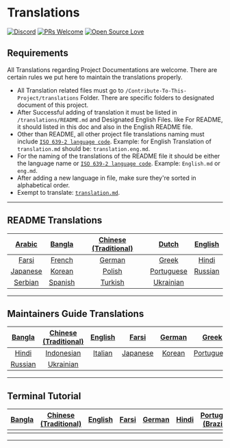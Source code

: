 # Translations

[![Discord](https://badgen.net/discord/online-members/tWkvS4ueVF?label=Join%20Our%20Discord%20Server&icon=discord)](https://discord.gg/tWkvS4ueVF 'Join our Discord server!')
[![PRs Welcome](https://img.shields.io/badge/PRs-welcome-brightgreen.svg?style=flat-square)](https://syknapse.github.io/Contribute-To-This-Project/)
[![Open Source Love](https://badges.frapsoft.com/os/v2/open-source.svg?v=103)](https://syknapse.github.io/Contribute-To-This-Project/)

## Requirements

All Translations regarding Project Documentations are welcome. There are certain rules we put here to maintain the translations properly.

- All Translation related files must go to `/Contribute-To-This-Project/translations` Folder. There are specific folders to designated document of this project.
- After Successful adding of translation it must be listed in `/translations/README.md` and Designated English Files. like For README, it should listed in this doc and also in the English README file.
- Other than README, all other project file translations naming must include [`ISO 639-2 language code`](https://en.wikipedia.org/wiki/List_of_ISO_639-2_codes). Example: for English Translation of `translation.md` should be: `translation.eng.md`.
- For the naming of the translations of the README file it should be either the language name or [`ISO 639-2 language code`](https://en.wikipedia.org/wiki/List_of_ISO_639-2_codes). Example: `English.md` or `eng.md`.
- After adding a new language in file, make sure they're sorted in alphabetical order.
- Exempt to translate: [`translation.md`](README.md).

---

## README Translations

| [Arabic](README/ARABIC.md) | [Bangla](README/BANGLA.md) | [Chinese (Traditional)](README/CHINESE_TRADITIONAL.md) | [Dutch](README/DUTCH.md) | [English](../README.md) |
| :------------------------: | :------------------------: | :---------------------: | :------------------------: | :------------------------: |
 [Farsi](README/FARSI.md) |  [French](README/FRENCH.md)   | [German](README/GERMAN.md) | [Greek](README/GREEK.md) | [Hindi](README/HINDI.md)   | [Italian](README/ITALIAN.md) |
 [Japanese](README/JAPANESE.md) | [Korean](README/KOREAN.md)   |  [Polish](README/POLISH.md)   | [Portuguese](README/PORTUGUESE.md) | [Russian](README/RUSSIAN.md) |
 [Serbian](README/SERBIAN.md) | [Spanish](README/SPANISH.md) |  [Turkish](README/TURKISH.md) | [Ukrainian](README/UKRAINIAN.md) |

---

## Maintainers Guide Translations

| [Bangla](maintainer_guide/maintainer_guide.ben.md) | [Chinese (Traditional)](maintainer_guide/maintainer_guide.zho-tc.md) | [English](../maintainer_guide.md) | [Farsi](maintainer_guide/maintainer_guide.fa.md)  | [German](maintainer_guide/maintainer_guide.ger.md) | [Greek](maintainer_guide/maintainer_guide.ell.md) |
| :---: | :---: | :---: | :---: | :---: | :---: |
| [Hindi](maintainer_guide/maintainer_guide.hin.md) | [Indonesian](maintainer_guide/maintainer_guide.ind.md) | [Italian](maintainer_guide/maintainer_guide.ita.md) | [Japanese](maintainer_guide/maintainer_guide.jpn.md) | [Korean](maintainer_guide/maintainer_guide.kor.md) | [Portuguese](maintainer_guide/maintainer_guide.por.md) |
| [Russian](maintainer_guide/maintainer_guide.rus.md) | [Ukrainian](maintainer_guide/maintainer_guide.ukr.md) |  |  |  |  |

---

## Terminal Tutorial

| [Bangla](/translations/terminal_tutorial/terminal_tutorial.ben.md) | [Chinese (Traditional)](/translations/terminal_tutorial/terminal_tutorial.zho-tc.md) | [English](/terminal_tutorial.md) | [Farsi](/translations/terminal_tutorial/terminal_tutorial.fa.md) | [German](/translations/terminal_tutorial/terminal_tutorial.ger.md) | [Hindi](/translations/terminal_tutorial/terminal_tutorial.hin.md) | [Portuguese (Brazilian)](/translations/terminal_tutorial/terminal_tutorial.por-br.md) | [Ukrainian](/translations/terminal_tutorial/terminal_tutorial.ukr.md) |
| :----: | :----: | :----: | :----: | :----: | :----: | :----: | :----: |
|  |  |  |  |  |  |  |  |

---
